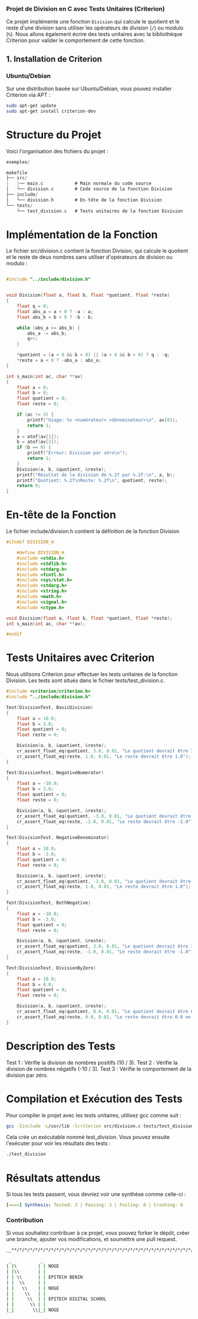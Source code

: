 ### Projet de Division en C avec Tests Unitaires (Criterion)

Ce projet implémente une fonction `Division` qui calcule le quotient et le reste d'une division sans utiliser les opérateurs de division (`/`) ou modulo (`%`). Nous allons également écrire des tests unitaires avec la bibliothèque Criterion pour valider le comportement de cette fonction.

## 1. Installation de Criterion

### Ubuntu/Debian

Sur une distribution basée sur Ubuntu/Debian, vous pouvez installer Criterion via APT :

```bash
sudo apt-get update
sudo apt-get install criterion-dev
```
# Structure du Projet
Voici l'organisation des fichiers du projet :

```c
exemples/

makefile
├── src/
|   |── main.c            # Main normale du code source
│   └── division.c        # Code source de la fonction Division
├── include/
│   └── division.h        # En-tête de la fonction Division
└── tests/
    └── test_division.c   # Tests unitaires de la fonction Division
```

# Implémentation de la Fonction
Le fichier src/division.c contient la fonction Division, qui calcule le quotient et le reste de deux nombres sans utiliser d'opérateurs de division ou modulo :
```c

#include "../include/division.h"


void Division(float a, float b, float *quotient, float *reste)
{
    float q = 0;
    float abs_a = a < 0 ? -a : a;
    float abs_b = b < 0 ? -b : b;

    while (abs_a >= abs_b) {
        abs_a -= abs_b;
        q++;
    }

    *quotient = (a < 0 && b < 0) || (a > 0 && b > 0) ? q : -q;
    *reste = a < 0 ? -abs_a : abs_a;
}

int s_main(int ac, char **av)
{
    float a = 0;
    float b = 0;
    float quotient = 0;
    float reste = 0;

    if (ac != 3) {
        printf("Usage: %s <numérateur> <dénominateur>\n", av[0]);
        return 1;
    }
    a = atof(av[1]);
    b = atof(av[2]);
    if (b == 0) {
        printf("Erreur: Division par zéro\n");
        return 1;
    }
    Division(a, b, &quotient, &reste);
    printf("Résultat de la division de %.2f par %.2f:\n", a, b);
    printf("Quotient: %.2f\nReste: %.2f\n", quotient, reste);
    return 0;
}


```

# En-tête de la Fonction
Le fichier include/division.h contient la définition de la fonction Division
```c
#ifndef DIVISION_H

    #define DIVISION_H
    #include <stdio.h>
    #include <stdlib.h>
    #include <stdarg.h>
    #include <fcntl.h>
    #include <sys/stat.h>
    #include <stdarg.h>
    #include <string.h>
    #include <math.h>
    #include <signal.h>
    #include <ctype.h>

void Division(float a, float b, float *quotient, float *reste);
int s_main(int ac, char **av);

#endif

```

# Tests Unitaires avec Criterion
Nous utilisons Criterion pour effectuer les tests unitaires de la fonction Division. Les tests sont situés dans le fichier tests/test_division.c.

```c
#include <criterion/criterion.h>
#include "../include/division.h"

Test(DivisionTest, BasicDivision)
{
    float a = 10.0;
    float b = 3.0;
    float quotient = 0;
    float reste = 0;

    Division(a, b, &quotient, &reste);
    cr_assert_float_eq(quotient, 3.0, 0.01, "Le quotient devrait être 3.0");
    cr_assert_float_eq(reste, 1.0, 0.01, "Le reste devrait être 1.0");
}

Test(DivisionTest, NegativeNumerator)
{
    float a = -10.0;
    float b = 3.0;
    float quotient = 0;
    float reste = 0;

    Division(a, b, &quotient, &reste);
    cr_assert_float_eq(quotient, -3.0, 0.01, "Le quotient devrait être -3.0");
    cr_assert_float_eq(reste, -1.0, 0.01, "Le reste devrait être -1.0");
}

Test(DivisionTest, NegativeDenominator)
{
    float a = 10.0;
    float b = -3.0;
    float quotient = 0;
    float reste = 0;

    Division(a, b, &quotient, &reste);
    cr_assert_float_eq(quotient, -3.0, 0.01, "Le quotient devrait être -3.0");
    cr_assert_float_eq(reste, 1.0, 0.01, "Le reste devrait être 1.0");
}

Test(DivisionTest, BothNegative)
{
    float a = -10.0;
    float b = -3.0;
    float quotient = 0;
    float reste = 0;

    Division(a, b, &quotient, &reste);
    cr_assert_float_eq(quotient, 3.0, 0.01, "Le quotient devrait être 3.0");
    cr_assert_float_eq(reste, -1.0, 0.01, "Le reste devrait être -1.0");
}

Test(DivisionTest, DivisionByZero)
{
    float a = 10.0;
    float b = 0.0;
    float quotient = 0;
    float reste = 0;

    Division(a, b, &quotient, &reste);
    cr_assert_float_eq(quotient, 0.0, 0.01, "Le quotient devrait être 0.0 en cas de division par zéro");
    cr_assert_float_eq(reste, 0.0, 0.01, "Le reste devrait être 0.0 en cas de division par zéro");
}


```
# Description des Tests
Test 1 : Vérifie la division de nombres positifs (10 / 3).
Test 2 : Vérifie la division de nombres négatifs (-10 / 3).
Test 3 : Vérifie le comportement de la division par zéro.

# Compilation et Exécution des Tests
Pour compiler le projet avec les tests unitaires, utilisez gcc comme suit :

```bash
gcc -Iinclude -L/usr/lib -lcriterion src/division.c tests/test_division.c -o test_division
```

Cela crée un exécutable nommé test_division. Vous pouvez ensuite l'exécuter pour voir les résultats des tests :

```bash
./test_division
```
# Résultats attendus
Si tous les tests passent, vous devriez voir une synthèse comme celle-ci :

```yaml
[====] Synthesis: Tested: 3 | Passing: 3 | Failing: 0 | Crashing: 0
```

### Contribution
Si vous souhaitez contribuer à ce projet, vous pouvez forker le dépôt, créer une branche, ajouter vos modifications, et soumettre une pull request.

```bash
__**/*/*/*/*/*/*/*/*/*/*/*/*/*/*/*/*/*/*/*/*/*/*/*/*/*/*/*/*/*/*/*/*/*/*/*/*/*/*/*/*/*/*/*/*/*/*/CODING BY NOGE************__ 

 _           _
| |\        | | NOGE
| |\\       | |
| | \\      | | EPITECH BENIN
| |  \\     | |
| |   \\    | | NOGE
| |    \\   | |
| |     \\  | | EPITECH DIGITAL SCHOOL
| |      \\ | |
|_|       \\|_| NOGE

```



